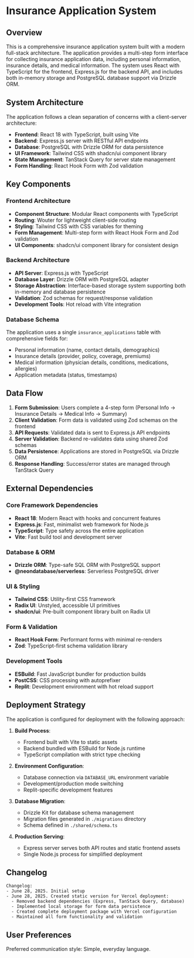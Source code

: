 # Insurance Application System

## Overview

This is a comprehensive insurance application system built with a modern full-stack architecture. The application provides a multi-step form interface for collecting insurance application data, including personal information, insurance details, and medical information. The system uses React with TypeScript for the frontend, Express.js for the backend API, and includes both in-memory storage and PostgreSQL database support via Drizzle ORM.

## System Architecture

The application follows a clean separation of concerns with a client-server architecture:

- **Frontend**: React 18 with TypeScript, built using Vite
- **Backend**: Express.js server with RESTful API endpoints
- **Database**: PostgreSQL with Drizzle ORM for data persistence
- **UI Framework**: Tailwind CSS with shadcn/ui component library
- **State Management**: TanStack Query for server state management
- **Form Handling**: React Hook Form with Zod validation

## Key Components

### Frontend Architecture
- **Component Structure**: Modular React components with TypeScript
- **Routing**: Wouter for lightweight client-side routing
- **Styling**: Tailwind CSS with CSS variables for theming
- **Form Management**: Multi-step form with React Hook Form and Zod validation
- **UI Components**: shadcn/ui component library for consistent design

### Backend Architecture
- **API Server**: Express.js with TypeScript
- **Database Layer**: Drizzle ORM with PostgreSQL adapter
- **Storage Abstraction**: Interface-based storage system supporting both in-memory and database persistence
- **Validation**: Zod schemas for request/response validation
- **Development Tools**: Hot reload with Vite integration

### Database Schema
The application uses a single `insurance_applications` table with comprehensive fields for:
- Personal information (name, contact details, demographics)
- Insurance details (provider, policy, coverage, premiums)
- Medical information (physician details, conditions, medications, allergies)
- Application metadata (status, timestamps)

## Data Flow

1. **Form Submission**: Users complete a 4-step form (Personal Info → Insurance Details → Medical Info → Summary)
2. **Client Validation**: Form data is validated using Zod schemas on the frontend
3. **API Requests**: Validated data is sent to Express.js API endpoints
4. **Server Validation**: Backend re-validates data using shared Zod schemas
5. **Data Persistence**: Applications are stored in PostgreSQL via Drizzle ORM
6. **Response Handling**: Success/error states are managed through TanStack Query

## External Dependencies

### Core Framework Dependencies
- **React 18**: Modern React with hooks and concurrent features
- **Express.js**: Fast, minimalist web framework for Node.js
- **TypeScript**: Type safety across the entire application
- **Vite**: Fast build tool and development server

### Database & ORM
- **Drizzle ORM**: Type-safe SQL ORM with PostgreSQL support
- **@neondatabase/serverless**: Serverless PostgreSQL driver

### UI & Styling
- **Tailwind CSS**: Utility-first CSS framework
- **Radix UI**: Unstyled, accessible UI primitives
- **shadcn/ui**: Pre-built component library built on Radix UI

### Form & Validation
- **React Hook Form**: Performant forms with minimal re-renders
- **Zod**: TypeScript-first schema validation library

### Development Tools
- **ESBuild**: Fast JavaScript bundler for production builds
- **PostCSS**: CSS processing with autoprefixer
- **Replit**: Development environment with hot reload support

## Deployment Strategy

The application is configured for deployment with the following approach:

1. **Build Process**: 
   - Frontend built with Vite to static assets
   - Backend bundled with ESBuild for Node.js runtime
   - TypeScript compilation with strict type checking

2. **Environment Configuration**:
   - Database connection via `DATABASE_URL` environment variable
   - Development/production mode switching
   - Replit-specific development features

3. **Database Migration**:
   - Drizzle Kit for database schema management
   - Migration files generated in `./migrations` directory
   - Schema defined in `./shared/schema.ts`

4. **Production Serving**:
   - Express server serves both API routes and static frontend assets
   - Single Node.js process for simplified deployment

## Changelog

```
Changelog:
- June 28, 2025. Initial setup
- June 28, 2025. Created static version for Vercel deployment:
  - Removed backend dependencies (Express, TanStack Query, database)
  - Implemented local storage for form data persistence
  - Created complete deployment package with Vercel configuration
  - Maintained all form functionality and validation
```

## User Preferences

Preferred communication style: Simple, everyday language.
